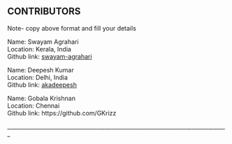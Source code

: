 <h2 align="left">CONTRIBUTORS</h2>

Note- copy above format and fill your details

<p>Name: Swayam Agrahari<br>
Location: Kerala, India <br>
Github link: <a href="https://github.com/swayam-agrahari">swayam-agrahari</a> </p>

<p>Name: Deepesh Kumar<br>
Location: Delhi, India <br>
Github link: <a href="https://github.com/akadeepesh">akadeepesh</a> </p>

<p>Name: Gobala Krishnan<br>
Location: Chennai<br>
Github link: https://github.com/GKrizz</p>
_______________________________________________________________________________
